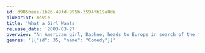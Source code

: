 ```yaml
---
id: d985beee-1b26-49fd-995b-3594fb19a8de
blueprint: movie
title: 'What a Girl Wants'
release_date: '2003-03-27'
overview: "An American girl, Daphne, heads to Europe in search of the father she's never met. But instead of finding a British version of her bohemian mother, she learns the love of her mom's life is an uptight politician. The only problem now is that her long-lost dad is engaged to a fiercely territorial social climber with a daughter who makes Daphne's life miserable."
genres: '[{"id": 35, "name": "Comedy"}]'
---
```

